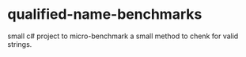 # qualified-name-benchmarks
small c# project to micro-benchmark a small method to chenk for valid strings.

